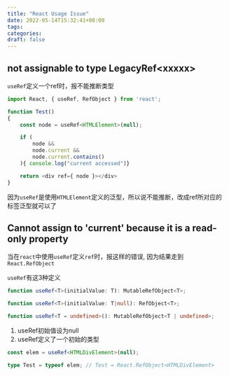 ```yaml
---
title: "React Usage Issue"
date: 2022-05-14T15:32:41+08:00
tags:
categories:
draft: false
---
```








## not assignable to type LegacyRef\<xxxxx>



`useRef`定义一个ref时，报不能推断类型

```js
import React, { useRef, RefObject } from 'react';

function Test() 
{
    const node = useRef<HTMLElement>(null);

    if (
        node &&
        node.current &&
        node.current.contains()
    ){ console.log("current accessed")}

    return <div ref={ node }></div>
}
```



因为`useRef`是使用`HTMLElement`定义的泛型，所以说不能推断，改成ref所对应的标签泛型就可以了







## Cannot assign to 'current' because it is a read-only property



当在`react`中使用`useRef`定义`ref`时，报这样的错误, 因为结果走到`React.RefObject`



`useRef`有这3种定义

```typescript
function useRef<T>(initialValue: T): MutableRefObject<T>;

function useRef<T>(initialValue: T|null): RefObject<T>;

function useRef<T = undefined>(): MutableRefObject<T | undefined>;
```



1. useRef初始值设为null
2. useRef定义了一个初始的类型



```typescript
const elem = useRef<HTMLDivElement>(null);

type Test = typeof elem; // Test = React.RefObject<HTMLDivElement>
```